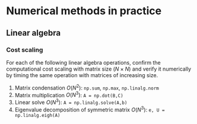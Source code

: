# Numerical methods in practice

## Linear algebra

### Cost scaling

For each of the following linear algebra operations, confirm the computational cost scaling with matrix size ($N \times N$) and verify it numerically by timing the same operation with matrices of increasing size.

1. Matrix condensation $O(N^2)$: `np.sum`, `np.max`, `np.linalg.norm`
2. Matrix multiplication $O(N^3)$: `A = np.dot(B,C)`
3. Linear solve $O(N^3)$: `A = np.linalg.solve(A,b)`
4. Eigenvalue decomposition of symmetric matrix $O(N^3)$: `e, U = np.linalg.eigh(A)`
